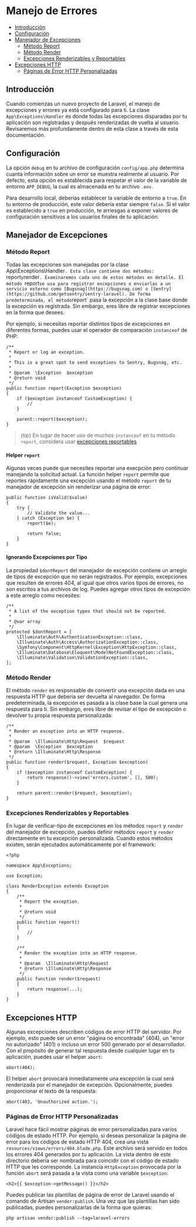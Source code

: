 # Manejo de Errores

- [Introducción](#introduction)
- [Configuración](#configuration)
- [Manejador de Excepciones](#the-exception-handler)
    - [Método Report](#report-method)
    - [Método Render](#render-method)
    - [Excepciones Renderizables y Reportables](#renderable-exceptions)
- [Excepciones HTTP](#http-exceptions)
    - [Páginas de Error HTTP Personalizadas](#custom-http-error-pages)

<a name="introduction"></a>
## Introducción

Cuando comienzas un nuevo proyecto de Laravel, el manejo de excepciones y errores ya está configurado para ti. La clase `App\Exceptions\Handler` es donde todas las excepciones disparadas por tu aplicación son registradas y después renderizadas de vuelta al usuario. Revisaremos más profundamente dentro de esta clase a través de esta documentación.

<a name="configuration"></a>
## Configuración

La opción `debug` en tu archivo de configuración `config/app.php` determina cuanta información sobre un error se muestra realmente al usuario. Por defecto, esta opción es establecida para respetar el valor de la variable de entorno `APP_DEBUG`, la cual es almacenada en tu archivo `.env`.

Para desarrollo local, deberías establecer la variable de entorno a `true`. En tu entorno de producción, este valor debería estar siempre `false`. Si el valor es establecido a `true` en producción, te arriesgas a exponer valores de configuración sensitivos a los usuarios finales de tu aplicación.

<a name="the-exception-handler"></a>
## Manejador de Excepciones

<a name="report-method"></a>
### Método Report

Todas las excepciones son manejadas por la clase App\Exceptions\Handler`. Esta clase contiene dos métodos: `report` y `render`. Examinaremos cada uno de estos métodos en detalle. El método `report` se usa para registrar excepciones o enviarlas a un servicio externo como [Bugsnag](https://bugsnag.com) o [Sentry](https://github.com/getsentry/sentry-laravel). De forma predeterminada, el método `report` pasa la excepción a la clase base donde la excepción es registrada. Sin embargo, eres libre de registrar excepciones en la forma que desees.

Por ejemplo, si necesitas reportar distintos tipos de excepciones en diferentes formas, puedes usar el operador de comparación `instanceof` de PHP:

    /**
     * Report or log an exception.
     *
     * This is a great spot to send exceptions to Sentry, Bugsnag, etc.
     *
     * @param  \Exception  $exception
     * @return void
     */
    public function report(Exception $exception)
    {
        if ($exception instanceof CustomException) {
            //
        }

        parent::report($exception);
    }

> {tip} En lugar de hacer uso de muchos `instanceof` en tu método `report`, considera usar [excepciones reportables](/docs/{{version}}/errors#renderable-exceptions)

#### Helper `report`

Algunas veces puede que necesites reportar una execpción pero continuar manejando la solicitud actual. La función helper `report` permite que reportes rápidamente una excepción usando el método `report` de tu manejador de excepción sin renderizar una página de error:

    public function isValid($value)
    {
        try {
            // Validate the value...
        } catch (Exception $e) {
            report($e);

            return false;
        }
    }

#### Ignorando Excepciones por Tipo

La propiedad `$dontReport` del manejador de excepción contiene un arreglo de tipos de excepción que no serán registrados. Por ejemplo, excepciones que resulten de errores 404, al igual que otros varios tipos de errores, no son escritos a tus archivos de log. Puedes agregar otros tipos de excepción a este arreglo como necesites:

    /**
     * A list of the exception types that should not be reported.
     *
     * @var array
     */
    protected $dontReport = [
        \Illuminate\Auth\AuthenticationException::class,
        \Illuminate\Auth\Access\AuthorizationException::class,
        \Symfony\Component\HttpKernel\Exception\HttpException::class,
        \Illuminate\Database\Eloquent\ModelNotFoundException::class,
        \Illuminate\Validation\ValidationException::class,
    ];

<a name="render-method"></a>
### Método Render

El método `render` es responsable de convertir una excepción dada en una respuesta HTTP que debería ser devuelta al navegador. De forma predeterminada, la excepción es pasada a la clase base la cual genera una respuesta para ti. Sin embargo, eres libre de revisar el tipo de excepción o devolver tu propia respuesta personalizada:

    /**
     * Render an exception into an HTTP response.
     *
     * @param  \Illuminate\Http\Request  $request
     * @param  \Exception  $exception
     * @return \Illuminate\Http\Response
     */
    public function render($request, Exception $exception)
    {
        if ($exception instanceof CustomException) {
            return response()->view('errors.custom', [], 500);
        }

        return parent::render($request, $exception);
    }

<a name="renderable-exceptions"></a>
### Excepciones Renderizables y Reportables

En lugar de verificar-tipo de excepciones en los métodos `report` y `render` del manejador de excepción, puedes definir métodos `report` y `render` directamente en tu excepción personalizada. Cuando estos métodos existen, serán ejecutados automáticamente por el framework:

    <?php

    namespace App\Exceptions;

    use Exception;

    class RenderException extends Exception
    {
        /**
         * Report the exception.
         *
         * @return void
         */
        public function report()
        {
            //
        }

        /**
         * Render the exception into an HTTP response.
         *
         * @param  \Illuminate\Http\Request
         * @return \Illuminate\Http\Response
         */
        public function render($request)
        {
            return response(...);
        }
    }

<a name="http-exceptions"></a>
## Excepciones HTTP

Algunas excepciones describen códigos de error HTTP del servidor. Por ejemplo, esto puede ser un error "página no encontrada" (404), un "error no autorizado" (401) o incluso un error 500 generado por el desarrollador. Con el propósito de generar tal respuesta desde cualquier lugar en tu aplicación, puedes usar el helper `abort`:

    abort(404);

El helper `abort` provocará inmediatamente una excepción la cual será renderizada por el manejador de excepción. Opcionalmente, puedes proporcionar el texto de la respuesta:

    abort(403, 'Unauthorized action.');

<a name="custom-http-error-pages"></a>
### Páginas de Error HTTP Personalizadas

Laravel hace fácil mostrar páginas de error personalizadas para varios códigos de estado HTTP. Por ejemplo, si deseas personalizar la página de error para los códigos de estado HTTP 404, crea una vista `resources/views/errors/404.blade.php`. Este archivo será servido en todos los errores 404 generados por tu aplicación. La vista dentro de este directorio debería ser nombrada para coincidir con el código de estado HTTP que les corresponde. La instancia `HttpException` provocada por la función `abort` será pasada a la vista como una variable `$exception`:

    <h2>{{ $exception->getMessage() }}</h2>

Puedes publicar las plantillas de página de error de Laravel usando el comando de Artisan `vender:publish`. Una vez que las plantillas han sido publicadas, puedes personalizarlas de la forma que quieras:

	php artisan vendor:publish --tag=laravel-errors
